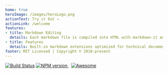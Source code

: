 ```yaml
---
home: true 
heroImage: /images/heroLogo.png
actionText: Try it Out →
actionLink: /welcome
features:
- title: Markdown Editing 
  details: Each markdown file is compiled into HTML with markdown-it and then processed as the template of a Vue component. 
- title: Features 
  details: Built-in markdown extensions optimized for technical documentation | Multi -language Support | Vue-powered custom theme system
footer: MIT Licensed | Copyright © 2018-present 
---
```

[![Build Status](https://travis-ci.org/iwilfried/vuepress-boilerplate.svg?branch=master)](https://travis-ci.org/iwilfried/vuepress-boilerplate)
<a href="https://www.npmjs.org/package/markdown-it" rel="nofollow"><img src="https://img.shields.io/npm/v/markdown-it.svg?style=flat" alt="NPM version" /> </a> &nbsp; 
[![Awesome](https://cdn.rawgit.com/sindresorhus/awesome/d7305f38d29fed78fa85652e3a63e154dd8e8829/media/badge.svg)](https://github.com/sindresorhus/awesome)  
 


